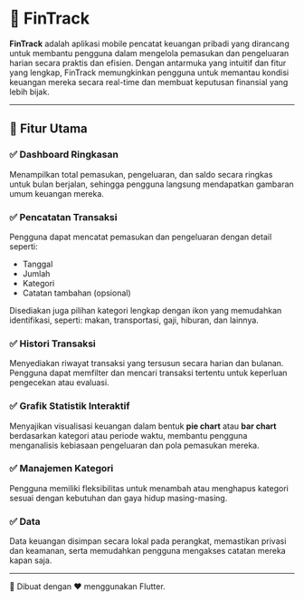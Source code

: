 # 📱 FinTrack

**FinTrack** adalah aplikasi mobile pencatat keuangan pribadi yang dirancang untuk membantu pengguna dalam mengelola pemasukan dan pengeluaran harian secara praktis dan efisien. Dengan antarmuka yang intuitif dan fitur yang lengkap, FinTrack memungkinkan pengguna untuk memantau kondisi keuangan mereka secara real-time dan membuat keputusan finansial yang lebih bijak.

---

## 🚀 Fitur Utama

### ✅ Dashboard Ringkasan
Menampilkan total pemasukan, pengeluaran, dan saldo secara ringkas untuk bulan berjalan, sehingga pengguna langsung mendapatkan gambaran umum keuangan mereka.

### ✅ Pencatatan Transaksi
Pengguna dapat mencatat pemasukan dan pengeluaran dengan detail seperti:
- Tanggal
- Jumlah
- Kategori
- Catatan tambahan (opsional)

Disediakan juga pilihan kategori lengkap dengan ikon yang memudahkan identifikasi, seperti: makan, transportasi, gaji, hiburan, dan lainnya.

### ✅ Histori Transaksi
Menyediakan riwayat transaksi yang tersusun secara harian dan bulanan. Pengguna dapat memfilter dan mencari transaksi tertentu untuk keperluan pengecekan atau evaluasi.

### ✅ Grafik Statistik Interaktif
Menyajikan visualisasi keuangan dalam bentuk **pie chart** atau **bar chart** berdasarkan kategori atau periode waktu, membantu pengguna menganalisis kebiasaan pengeluaran dan pola pemasukan mereka.

### ✅ Manajemen Kategori
Pengguna memiliki fleksibilitas untuk menambah atau menghapus kategori sesuai dengan kebutuhan dan gaya hidup masing-masing.

### ✅ Data
Data keuangan disimpan secara lokal pada perangkat, memastikan privasi dan keamanan, serta memudahkan pengguna mengakses catatan mereka kapan saja.

---

📌 Dibuat dengan ❤️ menggunakan Flutter.
